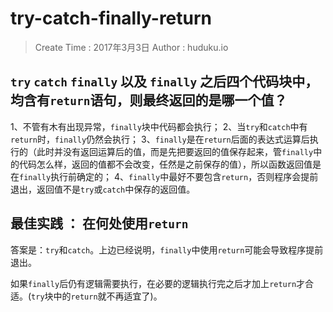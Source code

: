 
# try-catch-finally-return

> Create Time : 2017年3月3日  Author : huduku.io

## `try` `catch` `finally` 以及 `finally` 之后四个代码块中，均含有`return`语句，则最终返回的是哪一个值？


1、不管有木有出现异常，`finally`块中代码都会执行；
2、当`try`和`catch`中有`return`时，`finally`仍然会执行；
3、`finally`是在`return`后面的表达式运算后执行的（此时并没有返回运算后的值，而是先把要返回的值保存起来，管`finally`中的代码怎么样，返回的值都不会改变，任然是之前保存的值），所以函数返回值是在`finally`执行前确定的；
4、`finally`中最好不要包含`return`，否则程序会提前退出，返回值不是`try`或`catch`中保存的返回值。


## 最佳实践 ： 在何处使用`return`

答案是：`try`和`catch`。上边已经说明，`finally`中使用`return`可能会导致程序提前退出。

如果`finally`后仍有逻辑需要执行，在必要的逻辑执行完之后才加上`return`才合适。(`try`块中的`return`就不再适宜了)。
